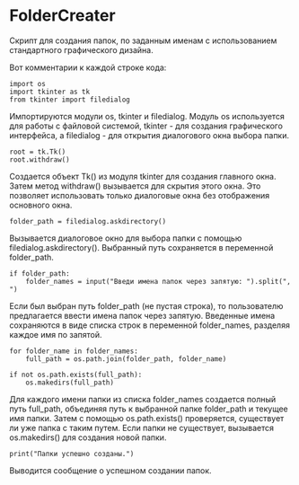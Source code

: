 # FolderCreater
Скрипт для создания папок, по заданным именам с использованием стандартного графического дизайна.

Вот комментарии к каждой строке кода:

    import os
    import tkinter as tk
    from tkinter import filedialog
Импортируются модули os, tkinter и filedialog. Модуль os используется для работы с файловой системой, tkinter - для создания графического интерфейса, а filedialog - для открытия диалогового окна выбора папки.

    root = tk.Tk()
    root.withdraw()
Создается объект Tk() из модуля tkinter для создания главного окна. Затем метод withdraw() вызывается для скрытия этого окна. Это позволяет использовать только диалоговые окна без отображения основного окна.

    folder_path = filedialog.askdirectory()
Вызывается диалоговое окно для выбора папки с помощью filedialog.askdirectory(). Выбранный путь сохраняется в переменной folder_path.

    if folder_path:
        folder_names = input("Введи имена папок через запятую: ").split(", ")
Если был выбран путь folder_path (не пустая строка), то пользователю предлагается ввести имена папок через запятую. Введенные имена сохраняются в виде списка строк в переменной folder_names, разделяя каждое имя по запятой.

    for folder_name in folder_names:
        full_path = os.path.join(folder_path, folder_name)
        
    if not os.path.exists(full_path):
        os.makedirs(full_path)
Для каждого имени папки из списка folder_names создается полный путь full_path, объединяя путь к выбранной папке folder_path и текущее имя папки. Затем с помощью os.path.exists() проверяется, существует ли уже папка с таким путем. Если папки не существует, вызывается os.makedirs() для создания новой папки.

    print("Папки успешно созданы.")
Выводится сообщение о успешном создании папок.
